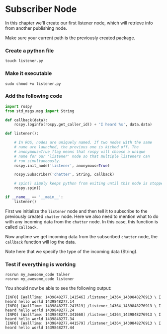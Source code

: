 # Subscriber Node
In this chapter we'll create our first listener node, which will retrieve info from another publishing node.

Make sure your current path is the previously created package.

### Create a python file
```
touch listener.py
```

### Make it executable
```
sudo chmod +x listener.py
```

### Add the following code
```python
import rospy
from std_msgs.msg import String

def callback(data):
    rospy.loginfo(rospy.get_caller_id() + 'I heard %s', data.data)

def listener():

    # In ROS, nodes are uniquely named. If two nodes with the same
    # name are launched, the previous one is kicked off. The
    # anonymous=True flag means that rospy will choose a unique
    # name for our 'listener' node so that multiple listeners can
    # run simultaneously.
    rospy.init_node('listener', anonymous=True)

    rospy.Subscriber('chatter', String, callback)

    # spin() simply keeps python from exiting until this node is stopped
    rospy.spin()

if __name__ == '__main__':
    listener()
```

First we initialize the `listener` node and then tell it to subscribe to the previously created `chatter` node.
Here we also need to mention what to do with any incoming data from the `chatter` node. In this case, this function is called `callback`.

Now anytime we get incoming data from the subscribed `chatter` node, the `callback` function will log the data.

Note here that we specify the type of the incoming data (String).

### Test if everything is working
```roscore
rosrun my_awesome_code talker
rosrun my_awesome_code listener

```

You should now be able to see the following output:
```
[INFO] [WallTime: 1439848277.141546] /listener_14364_1439848276913 \ I heard hello world 1439848277.14
[INFO] [WallTime: 1439848277.241519] /listener_14364_1439848276913 \ I heard hello world 1439848277.24
[INFO] [WallTime: 1439848277.341668] /listener_14364_1439848276913 \ I heard hello world 1439848277.34
[INFO] [WallTime: 1439848277.441579] /listener_14364_1439848276913 \ I heard hello world 1439848277.44
```
